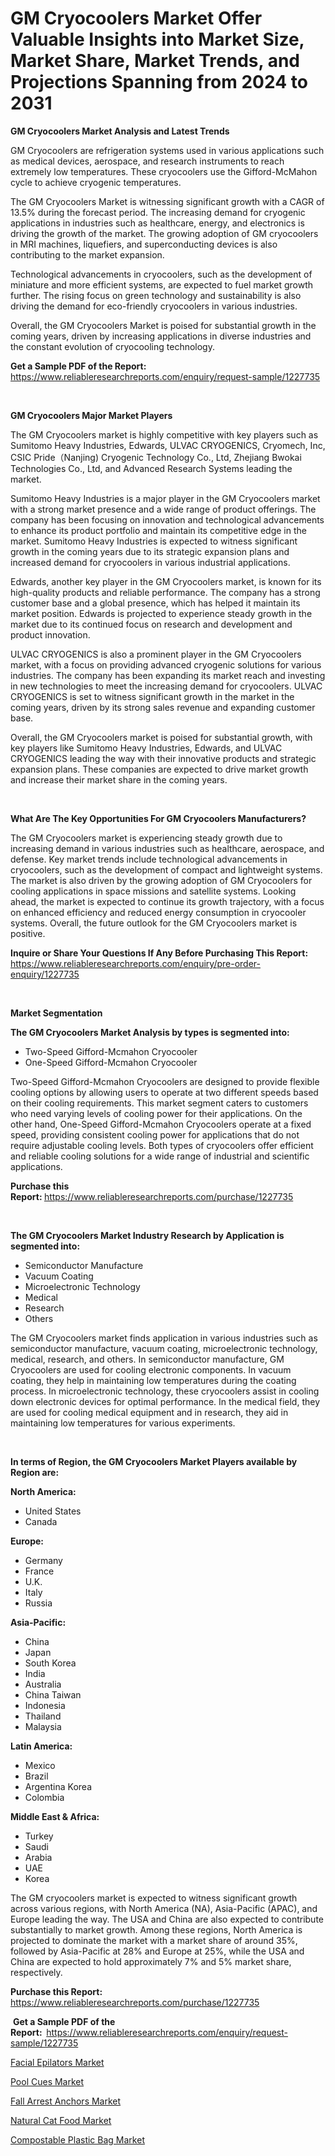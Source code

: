 <p><h1>GM Cryocoolers Market Offer Valuable Insights into Market Size, Market Share, Market Trends, and Projections Spanning from 2024 to 2031</h1></p><p><strong>GM Cryocoolers Market Analysis and Latest Trends</strong></p>
<p><p>GM Cryocoolers are refrigeration systems used in various applications such as medical devices, aerospace, and research instruments to reach extremely low temperatures. These cryocoolers use the Gifford-McMahon cycle to achieve cryogenic temperatures.</p><p>The GM Cryocoolers Market is witnessing significant growth with a CAGR of 13.5% during the forecast period. The increasing demand for cryogenic applications in industries such as healthcare, energy, and electronics is driving the growth of the market. The growing adoption of GM cryocoolers in MRI machines, liquefiers, and superconducting devices is also contributing to the market expansion.</p><p>Technological advancements in cryocoolers, such as the development of miniature and more efficient systems, are expected to fuel market growth further. The rising focus on green technology and sustainability is also driving the demand for eco-friendly cryocoolers in various industries.</p><p>Overall, the GM Cryocoolers Market is poised for substantial growth in the coming years, driven by increasing applications in diverse industries and the constant evolution of cryocooling technology.</p></p>
<p><strong>Get a Sample PDF of the Report:&nbsp;</strong> <a href="https://www.reliableresearchreports.com/enquiry/request-sample/1227735">https://www.reliableresearchreports.com/enquiry/request-sample/1227735</a></p>
<p>&nbsp;</p>
<p><strong>GM Cryocoolers Major Market Players</strong></p>
<p><p>The GM Cryocoolers market is highly competitive with key players such as Sumitomo Heavy Industries, Edwards, ULVAC CRYOGENICS, Cryomech, Inc, CSIC Pride（Nanjing) Cryogenic Technology Co., Ltd, Zhejiang Bwokai Technologies Co., Ltd, and Advanced Research Systems leading the market.</p><p>Sumitomo Heavy Industries is a major player in the GM Cryocoolers market with a strong market presence and a wide range of product offerings. The company has been focusing on innovation and technological advancements to enhance its product portfolio and maintain its competitive edge in the market. Sumitomo Heavy Industries is expected to witness significant growth in the coming years due to its strategic expansion plans and increased demand for cryocoolers in various industrial applications.</p><p>Edwards, another key player in the GM Cryocoolers market, is known for its high-quality products and reliable performance. The company has a strong customer base and a global presence, which has helped it maintain its market position. Edwards is projected to experience steady growth in the market due to its continued focus on research and development and product innovation.</p><p>ULVAC CRYOGENICS is also a prominent player in the GM Cryocoolers market, with a focus on providing advanced cryogenic solutions for various industries. The company has been expanding its market reach and investing in new technologies to meet the increasing demand for cryocoolers. ULVAC CRYOGENICS is set to witness significant growth in the market in the coming years, driven by its strong sales revenue and expanding customer base.</p><p>Overall, the GM Cryocoolers market is poised for substantial growth, with key players like Sumitomo Heavy Industries, Edwards, and ULVAC CRYOGENICS leading the way with their innovative products and strategic expansion plans. These companies are expected to drive market growth and increase their market share in the coming years.</p></p>
<p>&nbsp;</p>
<p><strong>What Are The Key Opportunities For GM Cryocoolers Manufacturers?</strong></p>
<p><p>The GM Cryocoolers market is experiencing steady growth due to increasing demand in various industries such as healthcare, aerospace, and defense. Key market trends include technological advancements in cryocoolers, such as the development of compact and lightweight systems. The market is also driven by the growing adoption of GM Cryocoolers for cooling applications in space missions and satellite systems. Looking ahead, the market is expected to continue its growth trajectory, with a focus on enhanced efficiency and reduced energy consumption in cryocooler systems. Overall, the future outlook for the GM Cryocoolers market is positive.</p></p>
<p><strong>Inquire or Share Your Questions If Any Before Purchasing This Report:</strong> <a href="https://www.reliableresearchreports.com/enquiry/pre-order-enquiry/1227735">https://www.reliableresearchreports.com/enquiry/pre-order-enquiry/1227735</a></p>
<p>&nbsp;</p>
<p><strong>Market Segmentation</strong></p>
<p><strong>The GM Cryocoolers Market Analysis by types is segmented into:</strong></p>
<p><ul><li>Two-Speed Gifford-Mcmahon Cryocooler</li><li>One-Speed Gifford-Mcmahon Cryocooler</li></ul></p>
<p><p>Two-Speed Gifford-Mcmahon Cryocoolers are designed to provide flexible cooling options by allowing users to operate at two different speeds based on their cooling requirements. This market segment caters to customers who need varying levels of cooling power for their applications. On the other hand, One-Speed Gifford-Mcmahon Cryocoolers operate at a fixed speed, providing consistent cooling power for applications that do not require adjustable cooling levels. Both types of cryocoolers offer efficient and reliable cooling solutions for a wide range of industrial and scientific applications.</p></p>
<p><strong>Purchase this Report:&nbsp;</strong><a href="https://www.reliableresearchreports.com/purchase/1227735">https://www.reliableresearchreports.com/purchase/1227735</a></p>
<p>&nbsp;</p>
<p><strong>The GM Cryocoolers Market Industry Research by Application is segmented into:</strong></p>
<p><ul><li>Semiconductor Manufacture</li><li>Vacuum Coating</li><li>Microelectronic Technology</li><li>Medical</li><li>Research</li><li>Others</li></ul></p>
<p><p>The GM Cryocoolers market finds application in various industries such as semiconductor manufacture, vacuum coating, microelectronic technology, medical, research, and others. In semiconductor manufacture, GM Cryocoolers are used for cooling electronic components. In vacuum coating, they help in maintaining low temperatures during the coating process. In microelectronic technology, these cryocoolers assist in cooling down electronic devices for optimal performance. In the medical field, they are used for cooling medical equipment and in research, they aid in maintaining low temperatures for various experiments.</p></p>
<p>&nbsp;</p>
<p><strong>In terms of Region, the GM Cryocoolers Market Players available by Region are:</strong></p>
<p>
    <p> <strong> North America: </strong>
        <ul>
            <li>United States</li>
            <li>Canada</li>
        </ul>
        </p> 
    <p> <strong> Europe: </strong>
        <ul>
            <li>Germany</li>
            <li>France</li>
            <li>U.K.</li>
            <li>Italy</li>
            <li>Russia</li>
        </ul>
        </p> 
    <p> <strong> Asia-Pacific: </strong>
        <ul>
            <li>China</li>
            <li>Japan</li>
            <li>South Korea</li>
            <li>India</li>
            <li>Australia</li>
            <li>China Taiwan</li>
            <li>Indonesia</li>
            <li>Thailand</li>
            <li>Malaysia</li>
        </ul>
        </p> 
    <p> <strong> Latin America: </strong>
        <ul>
            <li>Mexico</li>
            <li>Brazil</li>
            <li>Argentina Korea</li>
            <li>Colombia</li>
        </ul>
        </p> 
    <p> <strong> Middle East & Africa: </strong>
        <ul>
            <li>Turkey</li>
            <li>Saudi</li>
            <li>Arabia</li>
            <li>UAE</li>
            <li>Korea</li>
        </ul>
    </p>
    </p>
<p><p>The GM cryocoolers market is expected to witness significant growth across various regions, with North America (NA), Asia-Pacific (APAC), and Europe leading the way. The USA and China are also expected to contribute substantially to market growth. Among these regions, North America is projected to dominate the market with a market share of around 35%, followed by Asia-Pacific at 28% and Europe at 25%, while the USA and China are expected to hold approximately 7% and 5% market share, respectively.</p></p>
<p><strong>Purchase this Report: </strong><a href="https://www.reliableresearchreports.com/purchase/1227735">https://www.reliableresearchreports.com/purchase/1227735</a></p>
<p>&nbsp;<strong>Get a Sample PDF of the Report:&nbsp;&nbsp;</strong><a href="https://www.reliableresearchreports.com/enquiry/request-sample/1227735">https://www.reliableresearchreports.com/enquiry/request-sample/1227735</a></p>
<p><strong></strong></p>
<p><p><a href="https://medium.com/@carolekunde/facial-epilators-market-insights-into-market-cagr-market-trends-and-growth-strategies-d38d407998e1">Facial Epilators Market</a></p><p><a href="https://medium.com/@laurabruen2023/pool-cues-market-outlook-industry-overview-and-forecast-2024-to-2031-8e3de887d375">Pool Cues Market</a></p><p><a href="https://medium.com/@andrewbradley1965/fall-arrest-anchors-market-insights-into-market-cagr-market-trends-and-growth-strategies-85a08de5fc8f">Fall Arrest Anchors Market</a></p><p><a href="https://medium.com/@andrewbradley1965/analyzing-natural-cat-food-market-global-industry-perspective-and-forecast-2024-to-2031-1c3d88da18e6">Natural Cat Food Market</a></p><p><a href="https://medium.com/@laurabruen2023/compostable-plastic-bag-market-competitive-analysis-market-trends-and-forecast-to-2031-12cd31dc4013">Compostable Plastic Bag Market</a></p></p>
